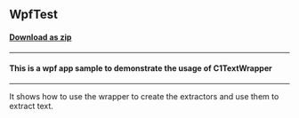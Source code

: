 ## WpfTest
#### [Download as zip](https://grapecity.github.io/DownGit/#/home?url=https://github.com/GrapeCity/ComponentOne-Service-Components-Samples/tree/master/Parser/WPF/WpfTest)
____
#### This is a wpf app sample to demonstrate the usage of C1TextWrapper
____
It shows how to use the wrapper to create the extractors and use them to extract text.
